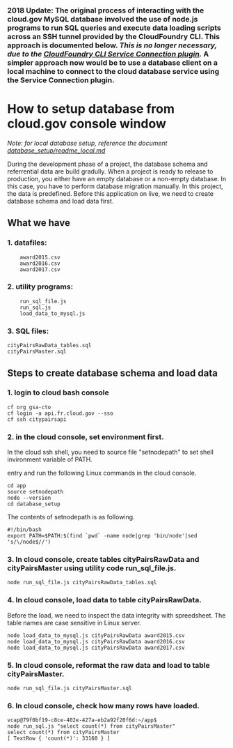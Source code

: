 ### 2018 Update: The original process of interacting with the cloud.gov MySQL database involved the use of node.js programs to run SQL queries and execute data loading scripts across an SSH tunnel provided by the CloudFoundry CLI. This approach is documented below. _This is no longer necessary, due to the [CloudFoundry CLI Service Connection plugin](https://github.com/18F/cf-service-connect#readme)._ A simpler approach now would be to use a database client on a local machine to connect to the cloud database service using the Service Connection plugin.

# How to setup database from cloud.gov console window

_Note: for local database setup, reference the document [database_setup/readme_local.md](readme_local.md)_


During the development phase of a project, the database schema and referrential data are build gradully.
When a project is ready to release to production, you either have an empty database or a non-empty database.
In this case, you have to perform database migration manually.
In this project, the data is predefined. Before this application on live, we need to create database schema and load data first.


## What we have
### 1. datafiles:

```
    award2015.csv
    award2016.csv
    award2017.csv
```
### 2. utility programs:

```
    run_sql_file.js
    run_sql.js
    load_data_to_mysql.js
```

### 3. SQL files:
```
cityPairsRawData_tables.sql
cityPairsMaster.sql
```

## Steps to create database schema and load data
### 1. login to cloud bash console
```
cf org gsa-cto
cf login -a api.fr.cloud.gov --sso
cf ssh citypairsapi
```

### 2. in the cloud console, set environment first.

In the cloud ssh shell, you need to source file "setnodepath" to set shell invironment variable of PATH.

entry and run the following Linux commands in the cloud console.

```
cd app
source setnodepath
node --version
cd database_setup
```

The contents of setnodepath is as following.
```
#!/bin/bash
export PATH=$PATH:$(find `pwd` -name node|grep 'bin/node'|sed 's/\/node$//')
```

### 3. In cloud console, create tables cityPairsRawData and cityPairsMaster using utility code run_sql_file.js.

```
node run_sql_file.js cityPairsRawData_tables.sql
```

### 4. In cloud console, load data to table cityPairsRawData.

Before the load, we need to inspect the data integrity with spreedsheet.
The table names are case sensitive in Linux server.

```
node load_data_to_mysql.js cityPairsRawData award2015.csv
node load_data_to_mysql.js cityPairsRawData award2016.csv
node load_data_to_mysql.js cityPairsRawData award2017.csv
```

### 5. In cloud console, reformat the raw data and load to table cityPairsMaster.

```
node run_sql_file.js cityPairsMaster.sql
```

### 6. In cloud console, check how many rows have loaded.

```
vcap@79f0bf19-c8ce-402e-427a-eb2a92f20f6d:~/app$ 
node run_sql.js "select count(*) from cityPairsMaster"
select count(*) from cityPairsMaster
[ TextRow { 'count(*)': 33160 } ]
```
